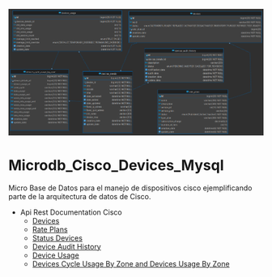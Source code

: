 ![Index app](./doc/microdb_cisco_devices_DER.png)
# Microdb_Cisco_Devices_Mysql
Micro Base de Datos para el manejo de dispositivos cisco ejemplificando parte de la arquitectura de datos de Cisco.
* Api Rest Documentation Cisco
	* [Devices](https://developer.cisco.com/docs/control-center/#!devices)
	* [Rate Plans](https://developer.cisco.com/docs/control-center/#!get-rate-plans/response-example)
	* [Status Devices](https://pubhub.devnetcloud.com/media/control-center-sandbox/docs/Content/api/rest/get_started_rest.htm#api_sim_status)
	* [Device Audit History](https://developer.cisco.com/docs/control-center/#!get-device-audit-history/get-device-audit-history)
	* [Device Usage](https://developer.cisco.com/docs/control-center/#!get-device-usage/response-example)
	* [Devices Cycle Usage By Zone and Devices Usage By Zone](https://developer.cisco.com/docs/control-center/#!get-device-usage-by-zone/response-example)
